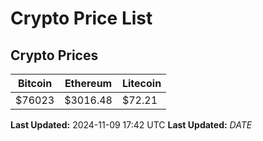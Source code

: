 # Crypto Price List

## Crypto Prices
| Bitcoin | Ethereum | Litecoin |
| ------- | -------- | -------- |
| $76023 | $3016.48 | $72.21 |
**Last Updated:** 2024-11-09 17:42 UTC
**Last Updated:** $DATE$
